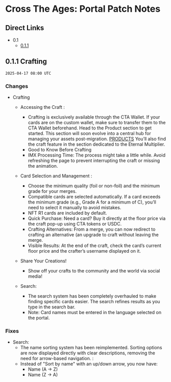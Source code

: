 # Cross The Ages: Portal Patch Notes

## Direct Links

- 0.1
  - [0.1.1](#011-crafting)

## 0.1.1 Crafting

`2025-04-17 08:00 UTC`

### Changes

- Crafting
    - Accessing the Craft :
        - Crafting is exclusively available through the CTA Wallet. If your cards are on the custom wallet, make sure to transfer them to the CTA Wallet beforehand. Head to the Product section to get started. This section will soon evolve into a central hub for managing your assets post-migration. [PRODUCTS](https://portal.crosstheages.com/market/cards/products) You’ll also find the craft feature in the section dedicated to the Eternal Multiplier.
        - Good to Know Before Crafting
        - IMX Processing Time: The process might take a little while. Avoid refreshing the page to prevent interrupting the craft or missing the animation.


    - Card Selection and Management :
        - Choose the minimum quality (foil or non-foil) and the minimum grade for your merges.
        - Compatible cards are selected automatically. If a card exceeds the minimum grade (e.g., Grade A for a minimum of C), you’ll need to select it manually to avoid mistakes.
        - NFT R1 cards are included by default.
        - Quick Purchase: Need a card? Buy it directly at the floor price via the craft pop-up using CTA tokens or USDC.
        - Crafting Alternatives: From a merge, you can now redirect to crafting an alternative (an upgrade to craft without leaving the merge.
        - Visible Results: At the end of the craft, check the card’s current floor price and the crafter’s username displayed on it.

    - Share Your Creations!
        - Show off your crafts to the community and the world via social media!


    - Search:
        - The search system has been completely overhauled to make finding specific cards easier. The search refines results as you type in the search bar.
        - Note: Card names must be entered in the language selected on the portal.

### Fixes

- Search:
    - The name sorting system has been reimplemented. Sorting options are now displayed directly with clear descriptions, removing the need for arrow-based navigation. :
    - Instead of "Sort by name" with an up/down arrow, you now have: 
        - Name (A → Z)
        - Name (Z → A)
